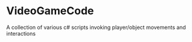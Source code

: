 # VideoGameCode
A collection of various c# scripts invoking player/object movements and interactions
